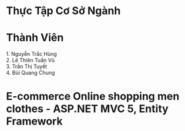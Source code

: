 # Thực Tập Cơ Sở Ngành
# Thành Viên
<p>
   1. Nguyễn Trắc Hùng</br>
   2. Lê Thiên Tuấn Vũ</br>
   3. Trần Thị Tuyết</br>
   4. Bùi Quang Chung</p>

# E-commerce Online shopping men clothes - ASP.NET MVC 5, Entity Framework


